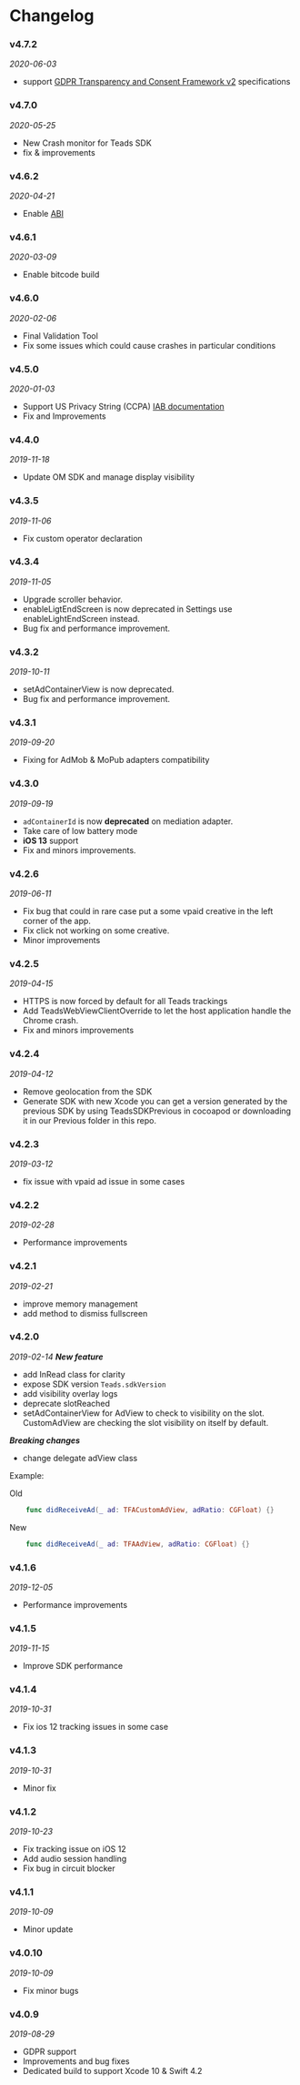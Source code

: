 # Changelog

### v4.7.2
_2020-06-03_
- support [GDPR Transparency and Consent Framework v2](https://github.com/InteractiveAdvertisingBureau/GDPR-Transparency-and-Consent-Framework/blob/master/TCFv2/IAB%20Tech%20Lab%20-%20CMP%20API%20v2.md) specifications

### v4.7.0
_2020-05-25_
- New Crash monitor for Teads SDK
- fix & improvements

### v4.6.2
_2020-04-21_
- Enable [ABI](https://swift.org/blog/abi-stability-and-more/)

### v4.6.1
_2020-03-09_
- Enable bitcode build

### v4.6.0
_2020-02-06_
- Final Validation Tool
- Fix some issues which could cause crashes in particular conditions

### v4.5.0
_2020-01-03_
- Support US Privacy String (CCPA) [IAB documentation](https://iabtechlab.com/wp-content/uploads/2019/11/U.S.-Privacy-String-v1.0-IAB-Tech-Lab.pdf)
- Fix and Improvements
 

### v4.4.0
_2019-11-18_
- Update OM SDK and manage display visibility
 
### v4.3.5
_2019-11-06_
- Fix custom operator declaration

### v4.3.4
_2019-11-05_
- Upgrade scroller behavior.
- enableLigtEndScreen is now deprecated in Settings use enableLightEndScreen instead.
- Bug fix and performance improvement.

### v4.3.2
_2019-10-11_
- setAdContainerView is now deprecated.
- Bug fix and performance improvement.

### v4.3.1
_2019-09-20_
- Fixing for AdMob & MoPub adapters compatibility

### v4.3.0
_2019-09-19_
- `adContainerId` is now **deprecated** on mediation adapter.
- Take care of low battery mode
- **iOS 13** support
- Fix and minors improvements.

### v4.2.6
_2019-06-11_
- Fix bug that could in rare case put a some vpaid creative in the left corner of the app.
- Fix click not working on some creative.
- Minor improvements
 
### v4.2.5
_2019-04-15_
- HTTPS is now forced by default for all Teads trackings
- Add TeadsWebViewClientOverride to let the host application handle the Chrome crash. 
- Fix and minors improvements

### v4.2.4
_2019-04-12_
- Remove geolocation from the SDK
- Generate SDK with new Xcode you can get a version generated by the previous SDK by using TeadsSDKPrevious in cocoapod or downloading it in our Previous folder in this repo.

### v4.2.3
_2019-03-12_
- fix issue with vpaid ad issue in some cases

### v4.2.2
_2019-02-28_
- Performance improvements

### v4.2.1
_2019-02-21_
- improve memory management
- add method to dismiss fullscreen

### v4.2.0
_2019-02-14_
***New feature***
- add InRead class for clarity
- expose SDK version  `Teads.sdkVersion`
- add visibility overlay logs
- deprecate slotReached
- setAdContainerView for AdView to check to visibility on the slot. CustomAdView are checking the slot visibility on itself by default.

***Breaking changes***
- change delegate adView class 

Example: 

Old
``` swift
    func didReceiveAd(_ ad: TFACustomAdView, adRatio: CGFloat) {}
```
New
``` swift
    func didReceiveAd(_ ad: TFAAdView, adRatio: CGFloat) {}
```

### v4.1.6
_2019-12-05_
- Performance improvements

### v4.1.5
_2019-11-15_
- Improve SDK performance

### v4.1.4
_2019-10-31_
- Fix ios 12 tracking issues in some case

### v4.1.3
_2019-10-31_
- Minor fix

### v4.1.2
_2019-10-23_
- Fix tracking issue on iOS 12
- Add audio session handling
- Fix bug in circuit blocker

### v4.1.1
_2019-10-09_
- Minor update

### v4.0.10
_2019-10-09_
- Fix minor bugs

### v4.0.9
_2019-08-29_
- GDPR support
- Improvements and bug fixes
- Dedicated build to support Xcode 10 & Swift 4.2
